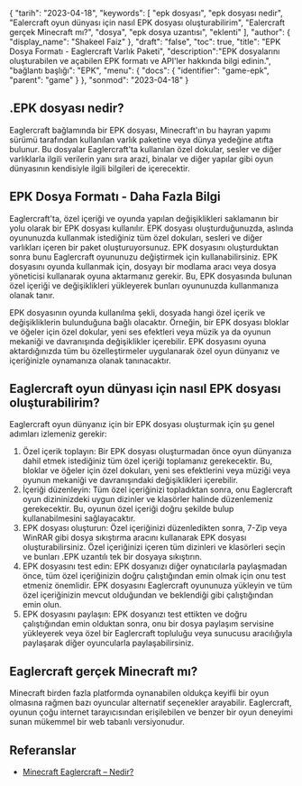 {
"tarih": "2023-04-18",
  "keywords": [
"epk dosyası",
"epk dosyası nedir",
"Ealercraft oyun dünyası için nasıl EPK dosyası oluşturabilirim",
"Ealercraft gerçek Minecraft mı?",
"dosya",
"epk dosya uzantısı",
"eklenti"
],
  "author": {
"display_name": "Shakeel Faiz"
},
"draft": "false",
"toc": true,
"title": "EPK Dosya Formatı - Eaglercraft Varlık Paketi",
  "description":"EPK dosyalarını oluşturabilen ve açabilen EPK formatı ve API'ler hakkında bilgi edinin.",
"bağlantı başlığı": "EPK",
  "menu": {
    "docs": {
      "identifier": "game-epk",
      "parent": "game"
}
},
"sonmod": "2023-04-18"
}

## .EPK dosyası nedir?

Eaglercraft bağlamında bir EPK dosyası, Minecraft'ın bu hayran yapımı sürümü tarafından kullanılan varlık paketine veya dünya yedeğine atıfta bulunur. Bu dosyalar Eaglercraft'ta kullanılan özel dokular, sesler ve diğer varlıklarla ilgili verilerin yanı sıra arazi, binalar ve diğer yapılar gibi oyun dünyasının kendisiyle ilgili bilgileri de içerecektir.

## EPK Dosya Formatı - Daha Fazla Bilgi

Eaglercraft'ta, özel içeriği ve oyunda yapılan değişiklikleri saklamanın bir yolu olarak bir EPK dosyası kullanılır. EPK dosyası oluşturduğunuzda, aslında oyununuzda kullanmak istediğiniz tüm özel dokuları, sesleri ve diğer varlıkları içeren bir paket oluşturuyorsunuz. EPK dosyasını oluşturduktan sonra bunu Eaglercraft oyununuzu değiştirmek için kullanabilirsiniz. EPK dosyasını oyunda kullanmak için, dosyayı bir modlama aracı veya dosya yöneticisi kullanarak oyuna aktarmanız gerekir. Bu, EPK dosyasında bulunan özel içeriği ve değişiklikleri yükleyerek bunları oyununuzda kullanmanıza olanak tanır.

EPK dosyasının oyunda kullanılma şekli, dosyada hangi özel içerik ve değişikliklerin bulunduğuna bağlı olacaktır. Örneğin, bir EPK dosyası bloklar ve öğeler için özel dokular, yeni ses efektleri veya müzik ya da oyunun mekaniği ve davranışında değişiklikler içerebilir. EPK dosyasını oyuna aktardığınızda tüm bu özelleştirmeler uygulanarak özel oyun dünyanız ve içeriğinizle oynamanıza olanak tanınacaktır.

## Eaglercraft oyun dünyası için nasıl EPK dosyası oluşturabilirim?

Eaglercraft oyun dünyanız için bir EPK dosyası oluşturmak için şu genel adımları izlemeniz gerekir:

1. Özel içerik toplayın: Bir EPK dosyası oluşturmadan önce oyun dünyanıza dahil etmek istediğiniz tüm özel içeriği toplamanız gerekecektir. Bu, bloklar ve öğeler için özel dokuları, yeni ses efektlerini veya müziği veya oyunun mekaniği ve davranışındaki değişiklikleri içerebilir.
2. İçeriği düzenleyin: Tüm özel içeriğinizi topladıktan sonra, onu Eaglercraft oyun dizininizdeki uygun dizinler ve klasörler halinde düzenlemeniz gerekecektir. Bu, oyunun özel içeriği doğru şekilde bulup kullanabilmesini sağlayacaktır.
3. EPK dosyası oluşturun: Özel içeriğinizi düzenledikten sonra, 7-Zip veya WinRAR gibi dosya sıkıştırma aracını kullanarak EPK dosyası oluşturabilirsiniz. Özel içeriğinizi içeren tüm dizinleri ve klasörleri seçin ve bunları .EPK uzantılı tek bir dosyaya sıkıştırın.
4. EPK dosyasını test edin: EPK dosyanızı diğer oynatıcılarla paylaşmadan önce, tüm özel içeriğinizin doğru çalıştığından emin olmak için onu test etmeniz önemlidir. EPK dosyasını Eaglercraft oyununuza yükleyin ve tüm özel içeriğinizin mevcut olduğundan ve beklendiği gibi çalıştığından emin olun.
5. EPK dosyasını paylaşın: EPK dosyanızı test ettikten ve doğru çalıştığından emin olduktan sonra, onu bir dosya paylaşım servisine yükleyerek veya özel bir Eaglercraft topluluğu veya sunucusu aracılığıyla paylaşarak diğer oyuncularla paylaşabilirsiniz.

## Eaglercraft gerçek Minecraft mı?

Minecraft birden fazla platformda oynanabilen oldukça keyifli bir oyun olmasına rağmen bazı oyuncular alternatif seçenekler arayabilir. Eaglercraft, oyunun çoğu internet tarayıcısından erişilebilen ve benzer bir oyun deneyimi sunan mükemmel bir web tabanlı versiyonudur.

## Referanslar
* [Minecraft Eaglercraft – Nedir?](https://apexminecrafthosting.com/eaglercraft-minecraft/)

